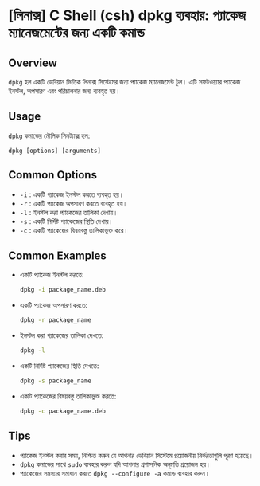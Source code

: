 # [লিনাক্স] C Shell (csh) dpkg ব্যবহার: প্যাকেজ ম্যানেজমেন্টের জন্য একটি কমান্ড

## Overview
`dpkg` হল একটি ডেবিয়ান ভিত্তিক লিনাক্স সিস্টেমের জন্য প্যাকেজ ম্যানেজমেন্ট টুল। এটি সফটওয়্যার প্যাকেজ ইনস্টল, অপসারণ এবং পরিচালনার জন্য ব্যবহৃত হয়।

## Usage
`dpkg` কমান্ডের মৌলিক সিনট্যাক্স হল:
```
dpkg [options] [arguments]
```

## Common Options
- `-i` : একটি প্যাকেজ ইনস্টল করতে ব্যবহৃত হয়।
- `-r` : একটি প্যাকেজ অপসারণ করতে ব্যবহৃত হয়।
- `-l` : ইনস্টল করা প্যাকেজের তালিকা দেখায়।
- `-s` : একটি নির্দিষ্ট প্যাকেজের স্থিতি দেখায়।
- `-c` : একটি প্যাকেজের বিষয়বস্তু তালিকাভুক্ত করে।

## Common Examples
- একটি প্যাকেজ ইনস্টল করতে:
  ```bash
  dpkg -i package_name.deb
  ```

- একটি প্যাকেজ অপসারণ করতে:
  ```bash
  dpkg -r package_name
  ```

- ইনস্টল করা প্যাকেজের তালিকা দেখতে:
  ```bash
  dpkg -l
  ```

- একটি নির্দিষ্ট প্যাকেজের স্থিতি দেখতে:
  ```bash
  dpkg -s package_name
  ```

- একটি প্যাকেজের বিষয়বস্তু তালিকাভুক্ত করতে:
  ```bash
  dpkg -c package_name.deb
  ```

## Tips
- প্যাকেজ ইনস্টল করার সময়, নিশ্চিত করুন যে আপনার ডেবিয়ান সিস্টেমে প্রয়োজনীয় নির্ভরতাগুলি পূরণ হয়েছে।
- `dpkg` কমান্ডের সাথে `sudo` ব্যবহার করুন যদি আপনার প্রশাসনিক অনুমতি প্রয়োজন হয়।
- প্যাকেজের সমস্যার সমাধান করতে `dpkg --configure -a` কমান্ড ব্যবহার করুন।